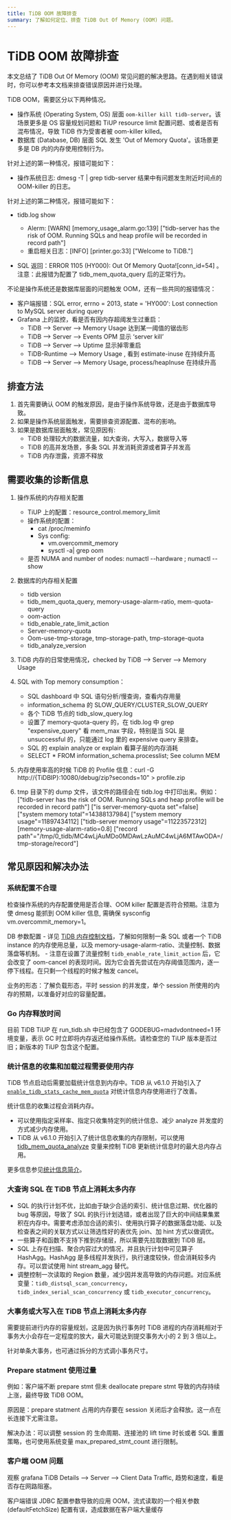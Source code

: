 ```yaml
---
title: TiDB OOM 故障排查
summary: 了解如何定位、排查 TiDB Out Of Memory (OOM) 问题。
---
```


# TiDB OOM 故障排查

本文总结了 TiDB Out Of Memory (OOM) 常见问题的解决思路。在遇到相关错误时，你可以参考本文档来排查错误原因并进行处理。

TiDB OOM，需要区分以下两种情况。

- 操作系统 (Operating System, OS) 层面 `oom-killer kill tidb-server`。该场景更多是 OS 容量规划问题和 TiUP resource limit 配置问题、或者是否有混布情况，导致 TiDB 作为受害者被 oom-killer killed。
- 数据库 (Database, DB) 层面 SQL 发生 'Out of Memory Quota'。该场景更多是 DB 内的内存使用控制行为。

针对上述的第一种情况，报错可能如下：

- 操作系统日志: dmesg -T | grep tidb-server 结果中有问题发生附近时间点的 OOM-killer 的日志。

针对上述的第二种情况，报错可能如下：

- tidb.log show
    - Alerm:  [WARN] [memory_usage_alarm.go:139] ["tidb-server has the risk of OOM. Running SQLs and heap profile will be recorded in record path"]
    - 重启相关日志：[INFO] [printer.go:33] ["Welcome to TiDB."]

- SQL 返回：ERROR 1105 (HY000): Out Of Memory Quota![conn_id=54] 。注意：此报错为配置了 tidb_mem_quota_query 后的正常行为。

不论是操作系统还是数据库层面的问题触发 OOM，还有一些共同的报错情况：

- 客户端报错：SQL error, errno = 2013, state = 'HY000': Lost connection to MySQL server during query
- Grafana 上的监控，看是否有因内存超阈发生过重启：
    - TiDB --> Server --> Memory Usage 达到某一阈值的锯齿形
    - TiDB --> Server --> Events OPM 显示 ‘server kill’
    - TiDB --> Server --> Uptime 显示掉零重启
    - TiDB-Runtime --> Memory Usage , 看到 estimate-inuse 在持续升高
    - TiDB --> Server --> Memory Usage, process/heapInuse 在持续升高

## 排查方法

1. 首先需要确认 OOM 的触发原因，是由于操作系统导致，还是由于数据库导致。
2. 如果是操作系统层面触发，需要排查资源配置、混布的影响。
3. 如果是数据库层面触发，常见原因有:
    - TiDB 处理较大的数据流量，如大查询，大写入，数据导入等
    - TiDB 的高并发场景，多条 SQL 并发消耗资源或者算子并发高
    - TiDB 内存泄露，资源不释放

## 需要收集的诊断信息

1. 操作系统的内存相关配置
    - TiUP 上的配置：resource_control.memory_limit
    - 操作系统的配置：
      - cat /proc/meminfo
      - Sys config:
        - vm.overcommit_memory
        - sysctl -a| grep oom
    - 是否 NUMA and number of nodes:  numactl --hardware ; numactl --show

2. 数据库的内存相关配置
    - tidb version
    - tidb_mem_quota_query, memory-usage-alarm-ratio, mem-quota-query
    - oom-action
    - tidb_enable_rate_limit_action
    - Server-memory-quota
    - Oom-use-tmp-storage, tmp-storage-path, tmp-storage-quota
    - tidb_analyze_version

3. TiDB 内存的日常使用情况，checked by TiDB --> Server --> Memory Usage

4. SQL with Top memory consumption：

    - SQL dashboard 中 SQL 语句分析/慢查询，查看内存用量
    - information_schema 的 SLOW_QUERY/CLUSTER_SLOW_QUERY
    - 各个 TiDB 节点的 tidb_slow_query.log
    - 设置了 memory-quota-query 的，在 tidb.log 中 grep "expensive_query"  看 mem_max 字段，特别是当 SQL 是 unsuccessful 的，只能通过 log 里的 expensive query 来排查。
    - SQL 的 explain analyze or explain 看算子层的内存消耗
    - SELECT * FROM information_schema.processlist; See column MEM

5. 内存使用率高的时候 TiDB 的 Profile 信息：curl -G http://{TiDBIP}:10080/debug/zip?seconds=10" > profile.zip

6. tmp 目录下的 dump 文件，该文件的路径会在 tidb.log 中打印出来。例如：
    ["tidb-server has the risk of OOM. Running SQLs and heap profile will be recorded in record path"] ["is server-memory-quota set"=false] ["system memory total"=14388137984] ["system memory usage"=11897434112] ["tidb-server memory usage"=11223572312] [memory-usage-alarm-ratio=0.8] ["record path"="/tmp/0_tidb/MC4wLjAuMDo0MDAwLzAuMC4wLjA6MTAwODA=/tmp-storage/record"]

## 常见原因和解决办法

### 系统配置不合理

检查操作系统的内存配置使用是否合理、OOM killer 配置是否符合预期。注意为使 dmesg 能抓到 OOM killer 信息, 需确保 sysconfig vm.overcommit_memory=1。

DB 参数配置
    - 详见 [TiDB 内存控制文档](/configure-memory-usage.md)，了解如何限制一条 SQL 或者一个 TiDB instance 的内存使用总量，以及 memory-usage-alarm-ratio、流量控制、数据落盘等机制。
    - 注意在设置了流量控制 `tidb_enable_rate_limit_action` 后，它会改变了 oom-cancel 的表现时间。因为它会首先尝试在内存阈值范围内，逐一停下线程。在只剩一个线程的时候才触发 cancel。

业务的形态：了解负载形态，平时 session 的并发度，单个 session 所使用的内存的预期，以准备好对应的容量配置。

### Go 内存释放时间

目前 TiDB TiUP 在 run_tidb.sh 中已经包含了 GODEBUG=madvdontneed=1 环境变量，表示 GC 时立即将内存返还给操作系统。请检查您的 TiUP 版本是否过旧；新版本的 TiUP 包含这个配置。

### 统计信息的收集和加载过程需要使用内存

TiDB 节点启动后需要加载统计信息到内存中。TiDB 从 v6.1.0 开始引入了 [`enable_tidb_stats_cache_mem_quota`](/tidb-configuration-file.md#enable-stats-cache-mem-quota-从-v610-版本开始引入) 对统计信息内存使用进行了改善。

统计信息的收集过程会消耗内存。

- 可以使用指定采样率、指定只收集特定列的统计信息、减少 analyze 并发度的方式减少内存使用。
- TiDB 从 v6.1.0 开始引入了统计信息收集的内存限制，可以使用 [tidb_mem_quota_analyze](/system-variables.md#tidb_mem_quota_analyze-从-v610-版本开始引入) 变量来控制 TiDB 更新统计信息时的最大总内存占用。

更多信息参见[统计信息简介](/statistics.md)。

### 大查询 SQL 在 TiDB 节点上消耗太多内存

- SQL 的执行计划不优，比如由于缺少合适的索引、统计信息过期、优化器的 bug 等原因，导致了 SQL 的执行计划选错，或者出现了巨大的中间结果集累积在内存中。需要考虑添加合适的索引、使用执行算子的数据落盘功能、以及检查表之间的关联方式以让筛选性好的表优先 join、加 hint 方式以做调优。
- 一些算子和函数不支持下推到存储层，所以需要先拉取数据到 TiDB 层。
- SQL 上存在扫描、聚合内容过大的情况，并且执行计划中可见算子 HashAgg。HashAgg 是多线程并发执行，执行速度较快，但会消耗较多内存。可以尝试使用 hint stream_agg 替代。
- 调整控制一次读取的 Region 数量，减少因并发高导致的内存问题。对应系统变量：`tidb_distsql_scan_concurrency`，`tidb_index_serial_scan_concurrency` 或 `tidb_executor_concurrency`。

### 大事务或大写入在 TiDB 节点上消耗太多内存

需要提前进行内存的容量规划，这是因为执行事务时 TiDB 进程的内存消耗相对于事务大小会存在一定程度的放大，最大可能达到提交事务大小的 2 到 3 倍以上。

针对单条大事务，也可通过拆分的方式调小事务尺寸。

### Prepare statment 使用过量

例如：客户端不断 prepare stmt 但未 deallocate prepare stmt 导致的内存持续上涨，最终导致 TiDB OOM。

原因是：prepare statment 占用的内存要在 session 关闭后才会释放。这一点在长连接下尤需注意。

解决办法：可以调整 session 的 生命周期、连接池的 lift time 时长或者 SQL 重置策略，也可使用系统变量 max_prepared_stmt_count 进行限制。

### 客户端 OOM 问题

观察 grafana TiDB Details --> Server --> Client Data Traffic, 趋势和速度，看是否存在网路阻塞。

客户端错误 JDBC 配置参数导致的应用 OOM，流式读取的一个相关参数 (defaultFetchSize) 配置有误，造成数据在客户端大量缓存